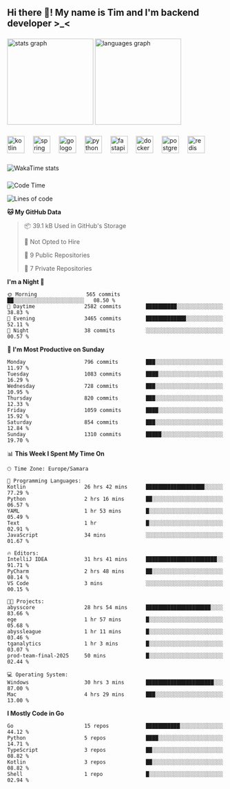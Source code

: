 <h2 align="left">Hi there 👋! My name is Tim and I'm backend developer >_<</h2>

###

<div align="left">
  <img src="https://github-readme-stats-qilm.vercel.app/api?username=intezya&hide_title=false&hide_rank=false&show_icons=true&include_all_commits=true&count_private=true&disable_animations=false&theme=omni&locale=en&hide_border=true&order=1&show=prs_merged&hide=issues" height="200" alt="stats graph"  />
  <img src="https://github-readme-stats-qilm.vercel.app/api/top-langs?username=intezya&locale=en&hide_title=false&layout=donut&langs_count=5&theme=omni&hide_border=true&order=2&exclude_repo=github-readme-stats&hide=mako" height="200" alt="languages graph"  />
</div>

###

<div align="left">
  <img src="https://img.shields.io/badge/Kotlin-7F52FF?logo=kotlin&logoColor=white&style=for-the-badge" height="40" alt="kotlin logo"  />
  <img width="12" />
  <img src="https://img.shields.io/badge/Spring-6DB33F?logo=spring&logoColor=black&style=for-the-badge" height="40" alt="spring logo"  />
  <img width="12" />
  <img src="https://img.shields.io/badge/Go-00ADD8?logo=go&logoColor=white&style=for-the-badge" height="40" alt="go logo"  />
  <img width="12" />
  <img src="https://img.shields.io/badge/Python-3776AB?logo=python&logoColor=white&style=for-the-badge" height="40" alt="python logo"  />
  <img width="12" />
  <img src="https://img.shields.io/badge/FastAPI-009688?logo=fastapi&logoColor=white&style=for-the-badge" height="40" alt="fastapi logo"  />
  <img width="12" />
  <img src="https://img.shields.io/badge/Docker-2496ED?logo=docker&logoColor=white&style=for-the-badge" height="40" alt="docker logo"  />
  <img width="12" />
  <img src="https://img.shields.io/badge/PostgreSQL-4169E1?logo=postgresql&logoColor=white&style=for-the-badge" height="40" alt="postgresql logo"  />
  <img width="12" />
  <img src="https://img.shields.io/badge/Redis-DC382D?logo=redis&logoColor=white&style=for-the-badge" height="40" alt="redis logo"  />
</div>

###

<picture>
	<source
		srcset="https://github-readme-stats-qilm.vercel.app/api/wakatime?username=intezya&theme=omni&layout=compact&hide_border=true"
		media="(prefers-color-scheme: dark)%2C (prefers-color-scheme: no-preference)"
	/>
	<img alt="WakaTime stats" src="https://github-readme-stats-qilm.vercel.app/api/wakatime?username=intezya&theme=omni&layout=compact&hide_border=true&"/>
</picture>

###

<!--START_SECTION:waka-->
![Code Time](http://img.shields.io/badge/Code%20Time-527%20hrs%2049%20mins-blue)

![Lines of code](https://img.shields.io/badge/From%20Hello%20World%20I%27ve%20Written-850.4%20thousand%20lines%20of%20code-blue)

**🐱 My GitHub Data** 

> 📦 39.1 kB Used in GitHub's Storage 
 > 
> 🚫 Not Opted to Hire
 > 
> 📜 9 Public Repositories 
 > 
> 🔑 7 Private Repositories 
 > 
**I'm a Night 🦉** 

```text
🌞 Morning                565 commits         ██░░░░░░░░░░░░░░░░░░░░░░░   08.50 % 
🌆 Daytime                2582 commits        ██████████░░░░░░░░░░░░░░░   38.83 % 
🌃 Evening                3465 commits        █████████████░░░░░░░░░░░░   52.11 % 
🌙 Night                  38 commits          ░░░░░░░░░░░░░░░░░░░░░░░░░   00.57 % 
```
📅 **I'm Most Productive on Sunday** 

```text
Monday                   796 commits         ███░░░░░░░░░░░░░░░░░░░░░░   11.97 % 
Tuesday                  1083 commits        ████░░░░░░░░░░░░░░░░░░░░░   16.29 % 
Wednesday                728 commits         ███░░░░░░░░░░░░░░░░░░░░░░   10.95 % 
Thursday                 820 commits         ███░░░░░░░░░░░░░░░░░░░░░░   12.33 % 
Friday                   1059 commits        ████░░░░░░░░░░░░░░░░░░░░░   15.92 % 
Saturday                 854 commits         ███░░░░░░░░░░░░░░░░░░░░░░   12.84 % 
Sunday                   1310 commits        █████░░░░░░░░░░░░░░░░░░░░   19.70 % 
```


📊 **This Week I Spent My Time On** 

```text
🕑︎ Time Zone: Europe/Samara

💬 Programming Languages: 
Kotlin                   26 hrs 42 mins      ███████████████████░░░░░░   77.29 % 
Python                   2 hrs 16 mins       ██░░░░░░░░░░░░░░░░░░░░░░░   06.57 % 
YAML                     1 hr 53 mins        █░░░░░░░░░░░░░░░░░░░░░░░░   05.49 % 
Text                     1 hr                █░░░░░░░░░░░░░░░░░░░░░░░░   02.91 % 
JavaScript               34 mins             ░░░░░░░░░░░░░░░░░░░░░░░░░   01.67 % 

🔥 Editors: 
IntelliJ IDEA            31 hrs 41 mins      ███████████████████████░░   91.71 % 
PyCharm                  2 hrs 48 mins       ██░░░░░░░░░░░░░░░░░░░░░░░   08.14 % 
VS Code                  3 mins              ░░░░░░░░░░░░░░░░░░░░░░░░░   00.15 % 

🐱‍💻 Projects: 
abysscore                28 hrs 54 mins      █████████████████████░░░░   83.66 % 
ege                      1 hr 57 mins        █░░░░░░░░░░░░░░░░░░░░░░░░   05.68 % 
abyssleague              1 hr 11 mins        █░░░░░░░░░░░░░░░░░░░░░░░░   03.46 % 
tganalytics              1 hr 3 mins         █░░░░░░░░░░░░░░░░░░░░░░░░   03.07 % 
prod-team-final-2025     50 mins             █░░░░░░░░░░░░░░░░░░░░░░░░   02.44 % 

💻 Operating System: 
Windows                  30 hrs 3 mins       ██████████████████████░░░   87.00 % 
Mac                      4 hrs 29 mins       ███░░░░░░░░░░░░░░░░░░░░░░   13.00 % 
```

**I Mostly Code in Go** 

```text
Go                       15 repos            ███████████░░░░░░░░░░░░░░   44.12 % 
Python                   5 repos             ████░░░░░░░░░░░░░░░░░░░░░   14.71 % 
TypeScript               3 repos             ██░░░░░░░░░░░░░░░░░░░░░░░   08.82 % 
Kotlin                   3 repos             ██░░░░░░░░░░░░░░░░░░░░░░░   08.82 % 
Shell                    1 repo              █░░░░░░░░░░░░░░░░░░░░░░░░   02.94 % 
```




<!--END_SECTION:waka-->
